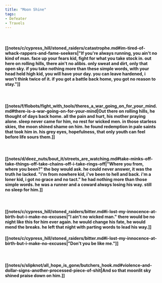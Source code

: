 ```yaml
---
title: "Moon Shine"
tags:
- Defeater
- Travels
---
```

&nbsp;
#### [[notes/c/cypress_hill/stoned_raiders/catastrophe.md#im-tired-of-whack-rappers-and-fame-seekers|"If you're always running, you ain't no kind of man. face up your fears kid, fight for what you take stock in. out here on rolling hills, there ain't no alibis. only sweat and dirt, only that open sky. if you take nothing more than these simple words, with your head held high kid, you will have your day. you can leave hardened, i won't think twice of it. if you got a battle back home, you got no reason to stay."]]
&nbsp;
#### [[notes/f/flobots/fight_with_tools/theres_a_war_going_on_for_your_mind.md#there-is-a-war-going-on-for-your-mind|Out there on rolling hills, he thought of days back home. all the pain and hurt, his mother praying alone. sleep never came for him, no rest for wicked men. in those starless skies, the moon shined shame on him. he found redemption in pale saints that took him in. his grey eyes, hopefulness, that only youth can feel before life sours them.]]
&nbsp;
#### [[notes/d/deez_nuts/bout_it/streets_are_watching.md#take-minks-off-take-things-off-take-chains-off-i-take-rings-off|"Where you from, where you been?" the boy would ask. he could never answer, it was the truth he lacked. "i'm from nowhere kid, i've been to hell and back. i'm a loner kid, i got no grace and no tact." he had nothing more than those simple words. he was a runner and a coward always losing his way. still no sleep for him.]]
&nbsp;
#### [[notes/c/cypress_hill/stoned_raiders/bitter.md#i-lost-my-innocence-at-birth-but-i-make-no-excuses|"I ain't no wicked man." there would be no night like this for him ever again. he would change his fate, he would mend the breaks. he left that night with parting words to lead his way.]]
#### [[notes/c/cypress_hill/stoned_raiders/bitter.md#i-lost-my-innocence-at-birth-but-i-make-no-excuses|"Don't you be like me."]]
&nbsp;
#### [[notes/s/slipknot/all_hope_is_gone/butchers_hook.md#violence-and-dollar-signs-another-processed-piece-of-shit|And so that moonlit sky shined praise down on him.]]
